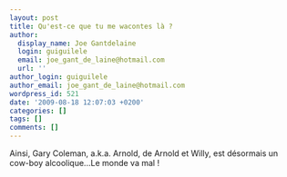 ```yaml
---
layout: post
title: Qu'est-ce que tu me wacontes là ?
author:
  display_name: Joe Gantdelaine
  login: guiguilele
  email: joe_gant_de_laine@hotmail.com
  url: ''
author_login: guiguilele
author_email: joe_gant_de_laine@hotmail.com
wordpress_id: 521
date: '2009-08-18 12:07:03 +0200'
categories: []
tags: []
comments: []
---
```

Ainsi, Gary Coleman, a.k.a. Arnold, de Arnold et Willy, est désormais un cow-boy alcoolique...Le monde va mal !

